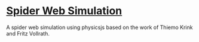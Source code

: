 # [Spider Web Simulation](https://prajwalsouza.github.io/Experiments/Spider-Web-Simulation.html)
A spider web simulation using physicsjs based on the work of Thiemo Krink and Fritz Vollrath.
